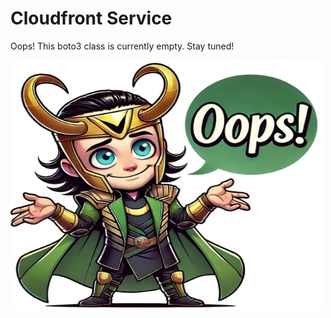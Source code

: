 # Cloudfront Service

Oops! This boto3 class is currently empty. Stay tuned!

<img src="images/oops_loki.png" width="500" height="400" title="Oops Loki">
